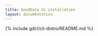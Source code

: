 ```yaml
---
title: GoodData CL installation
layout: documentation
---
```


{% include gdcl/cli-distro/README.md %}